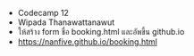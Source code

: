 - Codecamp 12
- Wipada Thanawattanawut
- ให้สร้าง form ชื่อ booking.html และอัพขึ้น github.io
- https://nanfive.github.io/booking.html